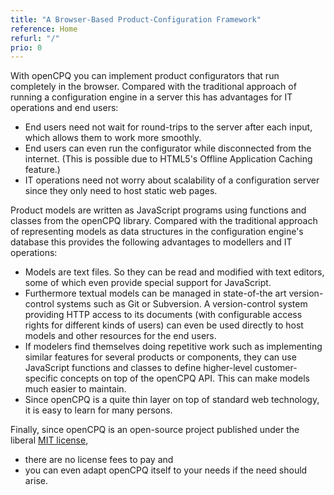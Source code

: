 ```yaml
---
title: "A Browser-Based Product-Configuration Framework"
reference: Home
refurl: "/"
prio: 0
---
```


With openCPQ you can implement product configurators that run completely
in the browser.  Compared with the traditional approach of running a
configuration engine in a server this has advantages for IT operations
and end users:

- End users need not wait for round-trips to the server after each
  input, which allows them to work more smoothly.
- End users can even run the configurator while disconnected from the
  internet.  (This is possible due to HTML5's Offline Application
  Caching feature.)
- IT operations need not worry about scalability of a configuration
  server since they only need to host static web pages.

Product models are written as JavaScript programs using functions and
classes from the openCPQ library.  Compared with the traditional
approach of representing models as data structures in the configuration
engine's database this provides the following advantages to modellers
and IT operations:

- Models are text files.  So they can be read and modified with text
  editors, some of which even provide special support for JavaScript.
- Furthermore textual models can be managed in state-of-the art
  version-control systems such as Git or Subversion.  A version-control
  system providing HTTP access to its documents (with configurable
  access rights for different kinds of users) can even be used directly
  to host models and other resources for the end users.
- If modelers find themselves doing repetitive work such as implementing
  similar features for several products or components, they can use
  JavaScript functions and classes to define higher-level
  customer-specific concepts on top of the openCPQ API.  This can make
  models much easier to maintain.
- Since openCPQ is a quite thin layer on top of standard web technology,
  it is easy to learn for many persons.

Finally, since openCPQ is an open-source project published under the
liberal
[MIT license](https://raw.githubusercontent.com/openCPQ/openCPQ/master/LICENSE),

- there are no license fees to pay and
- you can even adapt openCPQ itself to your needs if the need should
  arise.

<!-- TODO
- link to demo (once we have a public one) and example code
-->
